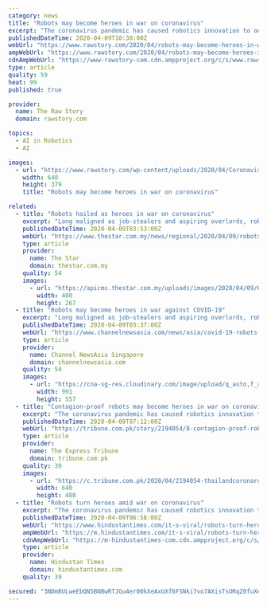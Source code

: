 ```yaml
---
category: news
title: "Robots may become heroes in war on coronavirus"
excerpt: "The coronavirus pandemic has caused robotics innovation to accelerate, according to Lesley Rohrbaugh, the director of research for the US Consumer Technology Association. “We are in a time of need for some of this technology, so it seems like benefits outweigh costs,” Rohrbaugh said. Artificial intelligence, sensors and other capabilities ..."
publishedDateTime: 2020-04-09T10:30:00Z
webUrl: "https://www.rawstory.com/2020/04/robots-may-become-heroes-in-war-on-coronavirus/"
ampWebUrl: "https://www.rawstory.com/2020/04/robots-may-become-heroes-in-war-on-coronavirus/amp/"
cdnAmpWebUrl: "https://www-rawstory-com.cdn.ampproject.org/c/s/www.rawstory.com/2020/04/robots-may-become-heroes-in-war-on-coronavirus/amp/"
type: article
quality: 59
heat: 99
published: true

provider:
  name: The Raw Story
  domain: rawstory.com

topics:
  - AI in Robotics
  - AI

images:
  - url: "https://www.rawstory.com/wp-content/uploads/2020/04/Coronavirus-Robot-with-Hospital-Staff.jpeg"
    width: 640
    height: 379
    title: "Robots may become heroes in war on coronavirus"

related:
  - title: "Robots hailed as heroes in war on coronavirus"
    excerpt: "Long maligned as job-stealers and aspiring overlords, robots are being increasingly relied on as fast, efficient, contagion-proof champions in the war against the deadly coronavirus."
    publishedDateTime: 2020-04-09T03:53:00Z
    webUrl: "https://www.thestar.com.my/news/regional/2020/04/09/robots-hailed-as-heroes-in-war-on-coronavirus"
    type: article
    provider:
      name: The Star
      domain: thestar.com.my
    quality: 54
    images:
      - url: "https://apicms.thestar.com.my/uploads/images/2020/04/09/637323.jpg"
        width: 400
        height: 267
  - title: "Robots may become heroes in war against COVID-19"
    excerpt: "Long maligned as job-stealers and aspiring overlords, robots are being increasingly relied on as fast, efficient, contagion-proof champions in the"
    publishedDateTime: 2020-04-09T03:37:00Z
    webUrl: "https://www.channelnewsasia.com/news/asia/covid-19-robots-hospital-health-safe-distance-coronavirus-12623846"
    type: article
    provider:
      name: Channel NewsAsia Singapore
      domain: channelnewsasia.com
    quality: 54
    images:
      - url: "https://cna-sg-res.cloudinary.com/image/upload/q_auto,f_auto/image/12623840/16x9/991/557/34fbecd45429243bca900f6252dcef02/BP/stanley-medical-hospital-staff-in-chennai-participate-in-a-demo-of-the-interactive-robot-zafi-which-will-be-deployed-at-covid-19-isolation-wards-in-the-indian-city-1586398558702-4.jpg"
        width: 991
        height: 557
  - title: "Contagion-proof robots may become heroes in war on coronavirus"
    excerpt: "The coronavirus pandemic has caused robotics innovation to accelerate, according to Lesley Rohrbaugh, the director of research for the US Consumer Technology Association. “We are in a time of need for some of this technology, so it seems like benefits outweigh costs,” Rohrbaugh said. Artificial intelligence, sensors and other capabilities ..."
    publishedDateTime: 2020-04-09T07:12:00Z
    webUrl: "https://tribune.com.pk/story/2194054/8-contagion-proof-robots-may-become-heroes-war-coronavirus/"
    type: article
    provider:
      name: The Express Tribune
      domain: tribune.com.pk
    quality: 39
    images:
      - url: "https://c.tribune.com.pk/2020/04/2194054-thailandcoronarobort-1586412793-838-640x480.jpg"
        width: 640
        height: 480
  - title: "Robots turn heroes amid war on coronavirus"
    excerpt: "The coronavirus pandemic has caused robotics innovation to accelerate, according to Lesley Rohrbaugh, the director of research for the US Consumer Technology Association. “We are in a time of need for some of this technology, so it seems like benefits outweigh costs,” Rohrbaugh said. Artificial intelligence, sensors and other capabilities ..."
    publishedDateTime: 2020-04-09T06:58:00Z
    webUrl: "https://www.hindustantimes.com/it-s-viral/robots-turn-heroes-amid-war-on-coronavirus/story-MQxFtUTDHXty7L379XsXzN.html"
    ampWebUrl: "https://m.hindustantimes.com/it-s-viral/robots-turn-heroes-amid-war-on-coronavirus/story-MQxFtUTDHXty7L379XsXzN_amp.html"
    cdnAmpWebUrl: "https://m-hindustantimes-com.cdn.ampproject.org/c/s/m.hindustantimes.com/it-s-viral/robots-turn-heroes-amid-war-on-coronavirus/story-MQxFtUTDHXty7L379XsXzN_amp.html"
    type: article
    provider:
      name: Hindustan Times
      domain: hindustantimes.com
    quality: 39

secured: "3NDmBULweEbQN5BNBwRTJGu4er00kXeAxUXf6FSNki7vo7AXisTsORqZ0fuXeo6CDqfLz1if5hX+gRvSdYERxIv6Z21A4h66A18XDlwyT3WDWghJh3ervTJGN4DCqEMLE7/k1D8e0BzfaaPT958ODA/UREPuEcuybYZtJv4s+hM3D5w2tU1MbC7u4Qw9bBX6U5VbDqoW+qQwuTPrPqsU8moJkvIvJ/1np4SCYiQMa4yEr2vXxLw6QwV4OZmjDuNKe5mga58v733BpV96LNf1SrLOeSmoTetcMO79459WI+yRqAgxtPn6PgA2DlJAZ7CoDpipObC32GKEXU7VaakBD5WGV2vzv1dC8Fbulw81wpgXOIW/Unj4P/iQYBWoCFu/VGB3H01/Mt3YFTYspxkxuciBuWHRiW7c+qgGc1hjnxrVof8QL0qWTp5YYwohyQpQAovNO2Mtw2h24nt2w0Jg5/XBuJLS5Ar8tlHttTSLfIQ=;tY2Im+9wxCuNB8yajFlvjw=="
---
```


